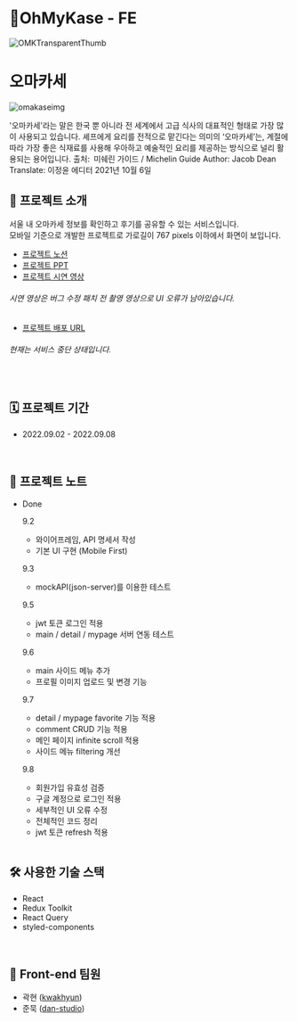 # 🍣OhMyKase - FE

![OMKTransparentThumb](https://user-images.githubusercontent.com/78805018/189072229-0b8e4d49-27b5-4ccd-a977-dd963d7da789.png)

# 오마카세
![omakaseimg](https://user-images.githubusercontent.com/78805018/188814729-1667f13c-94a1-42f5-b51f-803a12f467ca.jpeg)

'오마카세'라는 말은 한국 뿐 아니라 전 세계에서 고급 식사의 대표적인 형태로 가장 많이 사용되고 있습니다. 셰프에게 요리를 전적으로 맡긴다는 의미의 ‘오마카세’는, 계절에 따라 가장 좋은 식재료를 사용해 우아하고 예술적인 요리를 제공하는 방식으로 널리 활용되는 용어입니다.
출처: 미쉐린 가이드 / Michelin Guide
Author: Jacob Dean
Translate: 이정윤 에디터
2021년 10월 6일

## 📢 프로젝트 소개
서울 내 오마카세 정보를 확인하고 후기를 공유할 수 있는 서비스입니다.<br>
모바일 기준으로 개발한 프로젝트로 가로길이 767 pixels 이하에서 화면이 보입니다.
- [프로젝트 노션](https://www.notion.so/OhMyKase-aa3d5e62eefc4afeb3e3423a093dabb2)
- [프로젝트 PPT](https://www.miricanvas.com/v/1oruo5)
- [프로젝트 시연 영상](https://youtu.be/GS2FOlhXKBY)
###### 시연 영상은 버그 수정 패치 전 촬영 영상으로 UI 오류가 남아있습니다.
- [프로젝트 배포 URL](http://oh-my-kase.s3-website.ap-northeast-2.amazonaws.com)
###### 현재는 서비스 중단 상태입니다.
<br>

## 🗓 프로젝트 기간
- 2022.09.02 - 2022.09.08
<br>

## 📝 프로젝트 노트
- Done
  
  9.2
    - 와이어프레임, API 명세서 작성
    - 기본 UI 구현 (Mobile First)
    
  9.3
    - mockAPI(json-server)를 이용한 테스트

  9.5
    - jwt 토큰 로그인 적용
    - main / detail / mypage 서버 연동 테스트
    
  9.6
    - main 사이드 메뉴 추가
    - 프로필 이미지 업로드 및 변경 기능
  
  9.7
    - detail / mypage favorite 기능 적용
    - comment CRUD 기능 적용
    - 메인 페이지 infinite scroll 적용
    - 사이드 메뉴 filtering 개선

  9.8
    - 회원가입 유효성 검증
    - 구글 계정으로 로그인 적용
    - 세부적인 UI 오류 수정
    - 전체적인 코드 정리
    - jwt 토큰 refresh 적용
    <br>
       
## 🛠 사용한 기술 스택
- React
- Redux Toolkit
- React Query
- styled-components
<br>

## 👥 Front-end 팀원
- 곽현 ([kwakhyun](https://github.com/kwakhyun))
- 준묵 ([dan-studio](https://github.com/dan-studio))
<br>
